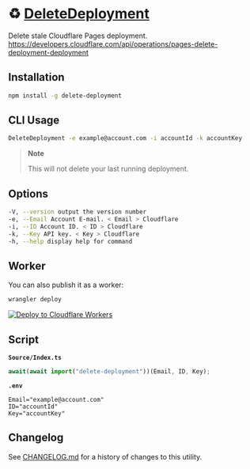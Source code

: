 # ♻️ [DeleteDeployment]

Delete stale Cloudflare Pages deployment. \
https://developers.cloudflare.com/api/operations/pages-delete-deployment-deployment

## Installation

```sh
npm install -g delete-deployment
```

## CLI Usage

```sh
DeleteDeployment -e example@account.com -i accountId -k accountKey
```

> **Note**
>
> This will not delete your last running deployment.

## Options

```sh
-V, --version output the version number
-e, --Email Account E-mail. < Email > Cloudflare
-i, --ID Account ID. < ID > Cloudflare
-k, --Key API key. < Key > Cloudflare
-h, --help display help for command
```

## Worker

You can also publish it as a worker:

```sh
wrangler deploy
```

[![Deploy to Cloudflare Workers](https://deploy.workers.cloudflare.com/button)](https://deploy.workers.cloudflare.com/?url=https://github.com/Playform/DeleteDeployment)

## Script

**`Source/Index.ts`**

```ts
await(await import("delete-deployment"))(Email, ID, Key);
```

**`.env`**

```env
Email="example@account.com"
ID="accountId"
Key="accountKey"
```

## Changelog

See [CHANGELOG.md](CHANGELOG.md) for a history of changes to this utility.

[DeleteDeployment]: https://NPMJS.Org/delete-deployment
